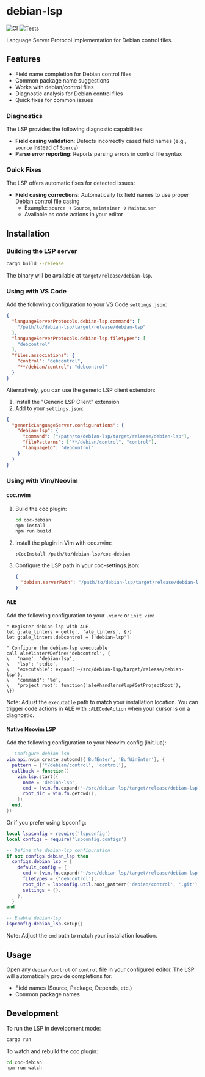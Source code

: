 # debian-lsp

[![CI](https://github.com/jelmer/debian-lsp/actions/workflows/ci.yml/badge.svg)](https://github.com/jelmer/debian-lsp/actions/workflows/ci.yml)
[![Tests](https://github.com/jelmer/debian-lsp/actions/workflows/test.yml/badge.svg)](https://github.com/jelmer/debian-lsp/actions/workflows/test.yml)

Language Server Protocol implementation for Debian control files.

## Features

- Field name completion for Debian control files
- Common package name suggestions
- Works with debian/control files
- Diagnostic analysis for Debian control files
- Quick fixes for common issues

### Diagnostics

The LSP provides the following diagnostic capabilities:

- **Field casing validation**: Detects incorrectly cased field names (e.g., `source` instead of `Source`)
- **Parse error reporting**: Reports parsing errors in control file syntax

### Quick Fixes

The LSP offers automatic fixes for detected issues:

- **Field casing corrections**: Automatically fix field names to use proper Debian control file casing
  - Example: `source` → `Source`, `maintainer` → `Maintainer`
  - Available as code actions in your editor

## Installation

### Building the LSP server

```bash
cargo build --release
```

The binary will be available at `target/release/debian-lsp`.

### Using with VS Code

Add the following configuration to your VS Code `settings.json`:

```json
{
  "languageServerProtocols.debian-lsp.command": [
    "/path/to/debian-lsp/target/release/debian-lsp"
  ],
  "languageServerProtocols.debian-lsp.filetypes": [
    "debcontrol"
  ],
  "files.associations": {
    "control": "debcontrol",
    "**/debian/control": "debcontrol"
  }
}
```

Alternatively, you can use the generic LSP client extension:

1. Install the "Generic LSP Client" extension
2. Add to your `settings.json`:

```json
{
  "genericLanguageServer.configurations": {
    "debian-lsp": {
      "command": ["/path/to/debian-lsp/target/release/debian-lsp"],
      "filePatterns": ["**/debian/control", "control"],
      "languageId": "debcontrol"
    }
  }
}
```

### Using with Vim/Neovim

#### coc.nvim

1. Build the coc plugin:
   ```bash
   cd coc-debian
   npm install
   npm run build
   ```

2. Install the plugin in Vim with coc.nvim:
   ```vim
   :CocInstall /path/to/debian-lsp/coc-debian
   ```

3. Configure the LSP path in your coc-settings.json:
   ```json
   {
     "debian.serverPath": "/path/to/debian-lsp/target/release/debian-lsp"
   }
   ```

#### ALE

Add the following configuration to your `.vimrc` or `init.vim`:

```vim
" Register debian-lsp with ALE
let g:ale_linters = get(g:, 'ale_linters', {})
let g:ale_linters.debcontrol = ['debian-lsp']

" Configure the debian-lsp executable
call ale#linter#Define('debcontrol', {
\   'name': 'debian-lsp',
\   'lsp': 'stdio',
\   'executable': expand('~/src/debian-lsp/target/release/debian-lsp'),
\   'command': '%e',
\   'project_root': function('ale#handlers#lsp#GetProjectRoot'),
\})
```

Note: Adjust the `executable` path to match your installation location. You can trigger code actions in ALE with `:ALECodeAction` when your cursor is on a diagnostic.

#### Native Neovim LSP

Add the following configuration to your Neovim config (init.lua):

```lua
-- Configure debian-lsp
vim.api.nvim_create_autocmd({'BufEnter', 'BufWinEnter'}, {
  pattern = {'*/debian/control', 'control'},
  callback = function()
    vim.lsp.start({
      name = 'debian-lsp',
      cmd = {vim.fn.expand('~/src/debian-lsp/target/release/debian-lsp')},
      root_dir = vim.fn.getcwd(),
    })
  end,
})
```

Or if you prefer using lspconfig:

```lua
local lspconfig = require('lspconfig')
local configs = require('lspconfig.configs')

-- Define the debian-lsp configuration
if not configs.debian_lsp then
  configs.debian_lsp = {
    default_config = {
      cmd = {vim.fn.expand('~/src/debian-lsp/target/release/debian-lsp')},
      filetypes = {'debcontrol'},
      root_dir = lspconfig.util.root_pattern('debian/control', '.git'),
      settings = {},
    },
  }
end

-- Enable debian-lsp
lspconfig.debian_lsp.setup{}
```

Note: Adjust the `cmd` path to match your installation location.

## Usage

Open any `debian/control` or `control` file in your configured editor. The LSP will automatically provide completions for:
- Field names (Source, Package, Depends, etc.)
- Common package names

## Development

To run the LSP in development mode:
```bash
cargo run
```

To watch and rebuild the coc plugin:
```bash
cd coc-debian
npm run watch
```